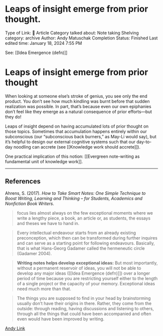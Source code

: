 # Leaps of insight emerge from prior thought.

Type of Link: 📝 Article
Category talked about: Note taking
Shelving category: archive
Author: Andy Matuschak
Completion Status: Finished
Last edited time: January 18, 2024 7:55 PM

See: [[Idea Emergence (defn)]]

# Leaps of insight emerge from prior thought

When looking at someone else’s stroke of genius, you see only the end product. You don’t see how much kindling was burnt before that sudden realization was possible. In part, that’s because even our own epiphanies don’t feel like they emerge as a natural consequence of prior efforts—but they do!

Leaps of insight depend on having accumulated lots of prior thought on those topics. Sometimes that accumulation happens entirely within our subconscious (our “subconscious back burners,” as May-Li would say), but it’s helpful to design our external cognitive systems such that our day-to-day noodling can accrete (see [[Knowledge work should accrete]]).

One practical implication of this notion: [[Evergreen note-writing as fundamental unit of knowledge work]].

---

## References

Ahrens, S. (2017). _How to Take Smart Notes: One Simple Technique to Boost Writing, Learning and Thinking – for Students, Academics and Nonfiction Book Writers_.

> focus lies almost always on the few exceptional moments where we write a lengthy piece, a book, an article or, as students, the essays and theses we have to hand in.

> Every intellectual endeavour starts from an already existing preconception, which then can be transformed during further inquires and can serve as a starting point for following endeavours. Basically, that is what Hans-Georg Gadamer called the hermeneutic circle (Gadamer 2004).

> **Writing notes helps develop exceptional ideas:** But most importantly, without a permanent reservoir of ideas, you will not be able to develop any major ideas ([[Idea Emergence (defn)]]) over a longer period of time because you are restricting yourself either to the length of a single project or the capacity of your memory. Exceptional ideas need much more than that.

> The things you are supposed to find in your head by brainstorming usually don’t have their origins in there. Rather, they come from the outside: through reading, having discussions and listening to others, through all the things that could have been accompanied and often even would have been improved by writing.


[Andy Link](https://notes.andymatuschak.org/About_these_notes?stackedNotes=z5E5QawiXCMbtNtupvxeoEX&stackedNotes=zKGjQtsTKgscAoq271ZzKqw&stackedNotes=zTn3g4wTm1hbkNFUvLLjpev&stackedNotes=zR6RRbCfY5rFkiimFnaJZKB&stackedNotes=z4EXkuLjdBrBZe7PVAGXc5a&stackedNotes=zVeajFC9i9mrpLhZ5ScXumn) 